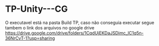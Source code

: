 # TP-Unity---CG
O executavel está na pasta Build TP, caso não conseguia executar segue tambem o link dos arquivos no google drive 
https://drive.google.com/drive/folders/1CqdUjEKDaJSDimc_lC1q5n-36NrCvT-1?usp=sharing
